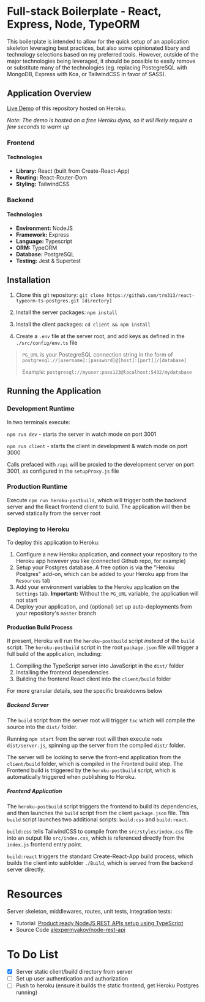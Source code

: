# Full-stack Boilerplate - React, Express, Node, TypeORM

This boilerplate is intended to allow for the quick setup of an application skeleton leveraging best practices, but also some opinionated libary and technology selections based on my preferred tools. However, outside of the major technologies being leveraged, it should be possible to easily remove or substitute many of the technologies (eg. replacing PostegreSQL with MongoDB, Express with Koa, or TailwindCSS in favor of SASS).

## Application Overview

[Live Demo](https://no-postgrets.herokuapp.com/) of this repository hosted on Heroku.

*Note: The demo is hosted on a free Heroku dyno, so it will likely require a few seconds to warm up*

### Frontend

#### Technologies

- **Library:** React (built from Create-React-App)
- **Routing:** React-Router-Dom
- **Styling:** TailwindCSS

### Backend

#### Technologies

- **Environment:** NodeJS
- **Framework:** Express
- **Language:** Typescript
- **ORM:** TypeORM
- **Database:** PostgreSQL
- **Testing:** Jest & Supertest

## Installation

1. Clone this git repository: `git clone https://github.com/trm313/react-typeorm-ts-postgres.git [directory]`

2. Install the server packages: `npm install`

3. Install the client packages: `cd client && npm install`

4. Create a `.env` file at the server root, and add keys as defined in the `./src/config/env.ts` file

> `PG_URL` is your PostegreSQL connection string in the form of `postgresql://[username]:[password]@[host]:[port]]/[database]`
>
> Example: `postgresql://myuser:pass123@localhost:5432/mydatabase`

## Running the Application

### Development Runtime

In two terminals execute:

`npm run dev` - starts the server in watch mode on port 3001

`npm run client` - starts the client in development & watch mode on port 3000

Calls prefaced with `/api` will be proxied to the development server on port 3001, as configured in the `setupProxy.js` file

### Production Runtime

Execute `npm run heroku-postbuild`, which will trigger both the backend server and the React frontend client to build. The application will then be served statically from the server root

### Deploying to Heroku

To deploy this application to Heroku:

1. Configure a new Heroku application, and connect your repository to the Heroku app however you like (connected Github repo, for example)
2. Setup your Postgres database. A free option is via the "Heroku Postgres" add-on, which can be added to your Heroku app from the `Resources` tab
3. Add your environment variables to the Heroku application on the `Settings` tab. **Important:** Without the `PG_URL` variable, the application will not start
4. Deploy your application, and (optional) set up auto-deployments from your repository's `master` branch

#### Production Build Process

If present, Heroku will run the `heroku-postbuild` script *instead* of the `build` script. The `heroku-postbuild` script in the root `package.json` file will trigger a full build of the application, including:
1. Compiling the TypeScript server into JavaScript in the `dist/` folder
2. Installing the frontend dependencies
3. Building the frontend React client into the `client/build` folder

For more granular details, see the specific breakdowns below

##### Backend Server

The `build` script from the server root will trigger `tsc` which will compile the source into the `dist/` folder. 

Running `npm start` from the server root will then execute `node dist/server.js`, spinning up the server from the compiled `dist/` folder. 

The server will be looking to serve the front-end application from the `client/build` folder, which is compiled in the Frontend build step. The Frontend build is triggered by the `heroku-postbuild` script, which is automatically triggered when publishing to Heroku.

##### Frontend Application

The `heroku-postbuild` script triggers the frontend to build its dependencies, and then launches the `build` script from the client `package.json` file. This `build` script launches two additional scripts: `build:css` and `build:react`.

`build:css` tells TailwindCSS to compile from the `src/styles/index.css` file into an output file `src/index.css`, which is referenced directly from the `index.js` frontend entry point.

`build:react` triggers the standard Create-React-App build process, which builds the client into subfolder `./Build`, which is served from the backend server directly.

# Resources

Server skeleton, middlewares, routes, unit tests, integration tests:

- Tutorial: [Product ready NodeJS REST APIs setup using TypeScript](https://itnext.io/production-ready-node-js-rest-apis-setup-using-typescript-postgresql-and-redis-a9525871407)
- Source Code [alexpermyakov/node-rest-api](https://github.com/alexpermyakov/node-rest-api/tree/step.9)

# To Do List

- [x] Server static client/build directory from server
- [ ] Set up user authentication and authorization
- [ ] Push to heroku (ensure it builds the static frontend, get Heroku Postgres running)
